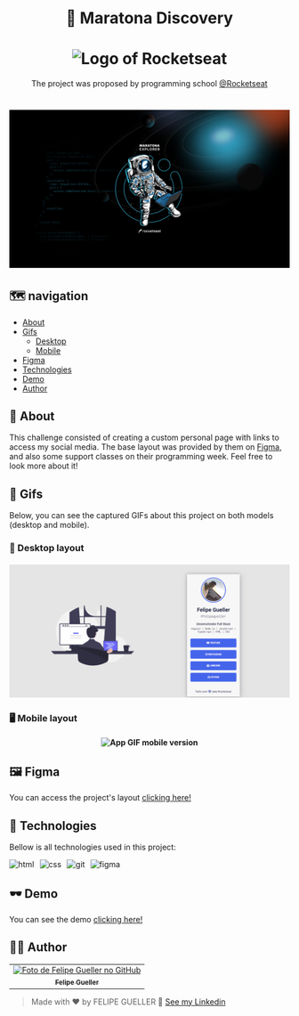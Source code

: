 <h1 align="center">🚀 Maratona Discovery</h1>

<h1 align="center">
  <img src="https://www.rocketseat.com.br/assets/logos/rocketseat.svg" alt="Logo of Rocketseat" />
</h1>

<p align="center">
The project was proposed by programming school <a href="https://discord.gg/wNCWTVuxyz" target="_blank">@Rocketseat</a>
</p>

<h1 align="center">
  <img src="./assets/img/Maratona%20Explorer%20%20-%201920x1080.png" />
</h1>

## 🗺️ navigation 

  - [About](#about)
  - [Gifs](#gifs)
    - [Desktop](#desktop)
    - [Mobile](#mobile)
  - [Figma](#figma)
  - [Technologies](#tech)
  - [Demo](#demo)
  - [Author](#author)

<h2 id="about">📃 About</h2>

This challenge consisted of creating a custom personal page with links to access my social media. The base layout was provided by them on [Figma](https://www.figma.com/), and also some support classes on their programming week. Feel free to look more about it!

<h2 id="gifs">👾 Gifs</h2>

Below, you can see the captured GIFs about this project on both models (desktop and mobile).

<h3 id="desktop">📱 Desktop layout</h3>

<h4 align="center">
  <img src="./assets/img/rocketlink-desktop.gif" alt="App GIF desktpop version" />
</h4>

<h3 id="mobile">🖥️ Mobile layout</h3>

<h4 align="center">
  <img src="./assets/img/rocketlink-mobile.gif" alt="App GIF mobile version" />
</h4>

<h2 id="figma">🖼️ Figma</h2>

You can access the project's layout [clicking here!](https://www.figma.com/community/file/1125601602315782027)

<h2 id="tech">🚀 Technologies</h2>

Bellow is all technologies used in this project:

<div style="display: flex; gap: 10px">
<img src="https://img.shields.io/badge/HTML5-E34F26?style=for-the-badge&logo=html5&logoColor=white" alt="html"/>
<img src="https://img.shields.io/badge/CSS3-1572B6?style=for-the-badge&logo=css3&logoColor=white" alt="css"/>
<img src="https://img.shields.io/badge/Git-F05032?style=for-the-badge&logo=git&logoColor=white" alt="git"/>
<img src="https://img.shields.io/badge/Figma-F24E1E?style=for-the-badge&logo=figma&logoColor=white" alt="figma"/>

</div>

<h2 id="demo">🕶️ Demo</h2>

You can see the demo [clicking here!](https://felipegueller.github.io/maratona-discovery/)

<h2 id="author">👨‍🔬 Author</h2>

<table>
  <tr>
    <td align="center">
      <a href="https://github.com/felipegueller">
         <img src="https://avatars.githubusercontent.com/u/35064154?v=4" width="100px;" alt="Foto de Felipe Gueller no GitHub"/><br>
        <sub>
          <b>Felipe Gueller</b>
        </sub>
      </a>
    </td>
  </tr>
</table>

> Made with ❤️ by FELIPE GUELLER 👋 [See my Linkedin](https://www.linkedin.com/in/felipegueller/)